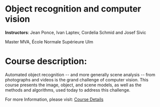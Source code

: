 # Object recognition and computer vision

**Instructors**:
Jean Ponce, Ivan Laptev, Cordelia Schmid and Josef Sivic

Master MVA, École Normale Supérieure Ulm

# Course description:

Automated  object  recognition -- and  more  generally  scene  analysis -- from  photographs  and videos  is  the  grand  challenge  of  computer  vision. This  course  presents  the  image,  object,  and scene models, as well as the methods and algorithms, used today to address this challenge.

For more Information, please visit: [Course Details](https://www.di.ens.fr/willow/teaching/recvis22/)
